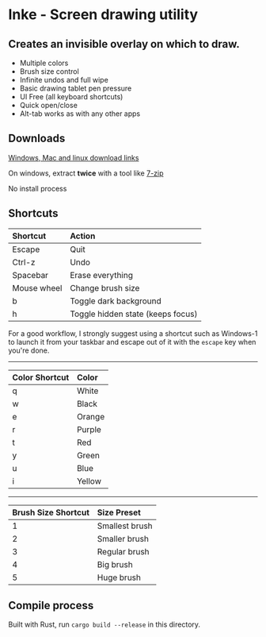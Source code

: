# Inke - Screen drawing utility

## Creates an invisible overlay on which to draw.

- Multiple colors
- Brush size control
- Infinite undos and full wipe
- Basic drawing tablet pen pressure
- UI Free (all keyboard shortcuts)
- Quick open/close
- Alt-tab works as with any other apps

## Downloads
[Windows, Mac and linux download links](https://github.com/JulienDuranleau/Inke/releases)

On windows, extract **twice** with a tool like [7-zip](https://www.7-zip.org/) 

No install process


## Shortcuts
| Shortcut    | Action
| :---        | :---
| Escape      | Quit
| Ctrl-z      | Undo
| Spacebar    | Erase everything
| Mouse wheel | Change brush size
| b           | Toggle dark background
| h           | Toggle hidden state (keeps focus)

For a good workflow, I strongly suggest using a shortcut such as Windows-1 to launch it from your taskbar and escape out of it with the `escape` key when you're done.

---

| Color Shortcut | Color
| :---           | :---
| q              | White
| w              | Black
| e              | Orange
| r              | Purple
| t              | Red
| y              | Green
| u              | Blue
| i              | Yellow

---

| Brush Size Shortcut | Size Preset
| :---        | :---
| 1           | Smallest brush
| 2           | Smaller brush
| 3           | Regular brush
| 4           | Big brush
| 5           | Huge brush

## Compile process
Built with Rust, run `cargo build --release` in this directory.